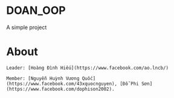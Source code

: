 # DOAN_OOP

A simple project

# About
    Leader: [Hoàng Đình Hiếu](https://www.facebook.com/ao.lncb/)
    
    Member: [Nguyễn Huỳnh Vương Quốc](https://www.facebook.com/43xquocnguyen), [Đỗ Phi Sơn](https://www.facebook.com/dophison2002).
